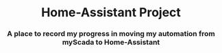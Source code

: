 <h1 align="center"> Home-Assistant Project</h1>
<h3 align="center">A place to record my progress in moving my automation from myScada to Home-Assistant</h3>
